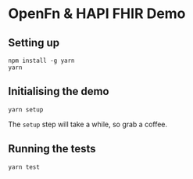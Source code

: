 # OpenFn & HAPI FHIR Demo

## Setting up

```
npm install -g yarn
yarn
```

## Initialising the demo

```
yarn setup
```

The `setup` step will take a while, so grab a coffee.

## Running the tests

```
yarn test
```

